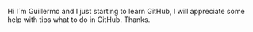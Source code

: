 Hi I´m Guillermo and I just starting to learn GitHub, I will appreciate some help with tips what to do in GitHub.
Thanks.

